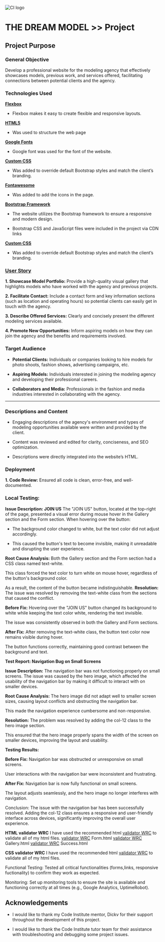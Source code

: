 ![CI logo](https://codeinstitute.s3.amazonaws.com/fullstack/ci_logo_small.png)

 
# THE DREAM MODEL >> Project

## Project Purpose

### General Objective
Develop a professional website for the modeling agency that effectively showcases models, previous work, and services offered, facilitating connections between potential clients and the agency.

### Technologies Used

[**Flexbox**](Flexbox)
- Flexbox makes it easy to create flexible and responsive layouts.

[**HTML5**](https://www.w3schools.com/html/html_intro.asp)
- Was used to structure the web page  

[**Google Fonts**](https://fonts.google.com/)
- Google font was used for the font of the website.

[**Custom CSS**](https://www.w3schools.com/css/)
- Was added to override default Bootstrap styles and match the client’s branding.

[**Fontawesome**](https://fontawesome.com/kits)
- Was added to add the icons in the page.

[**Bootstrap Framework**](https://getbootstrap.com/)

- The website utilizes the Bootstrap framework to ensure a responsive and modern design.

- Bootstrap CSS and JavaScript files were included in the project via CDN links

[**Custom CSS**](https://www.w3schools.com/css/)

- Was added to override default Bootstrap styles and match the client’s branding.


### [User Story](https://github.com/users/Luis-Jones-Coder/projects/4)
**1. Showcase Model Portfolio:** Provide a high-quality visual gallery that highlights models who have worked with the agency and previous projects.

**2. Facilitate Contact:** Include a contact form and key information sections (such as location and operating hours) so potential clients can easily get in touch with the agency.

**3. Describe Offered Services:** Clearly and concisely present the different modeling services available.

**4. Promote New Opportunities:** Inform aspiring models on how they can join the agency and the benefits and requirements involved.

### Target Audience

- **Potential Clients:** Individuals or companies looking to hire models for photo shoots, fashion shows, advertising campaigns, etc.

- **Aspiring Models:** Individuals interested in joining the modeling agency and developing their professional careers.

- **Collaborators and Media:** Professionals in the fashion and media industries interested in collaborating with the agency.
---
### Descriptions and Content
- Engaging descriptions of the agency's environment and types of modeling opportunities available were written and provided by the client.

- Content was reviewed and edited for clarity, conciseness, and SEO optimization.
- Descriptions were directly integrated into the website’s HTML.


### Deployment
**1. Code Review:** Ensured all code is clean, error-free, and well-documented.
### Local Testing:
**Issue Description: JOIN US** 
The "JOIN US" button, located at the top-right of the page, presented a visual error during mouse hover in the Gallery section and the Form section. When hovering over the button:

- The background color changed to white, but the text color did not adjust accordingly.

- This caused the button's text to become invisible, making it unreadable and disrupting the user experience.

**Root Cause Analysis:**
Both the Gallery section and the Form section had a CSS class named text-white.

This class forced the text color to turn white on mouse hover, regardless of the button's background color.

As a result, the content of the button became indistinguishable.
**Resolution:**
The issue was resolved by removing the text-white class from the sections that caused the conflict.

**Before Fix:**
Hovering over the "JOIN US" button changed its background to white while keeping the text color white, rendering the text invisible.

The issue was consistently observed in both the Gallery and Form sections.

**After Fix:**
After removing the text-white class, the button text color now remains visible during hover.

The button functions correctly, maintaining good contrast between the background and text.

**Test Report: Navigation Bug on Small Screens**

**Issue Description:**
The navigation bar was not functioning properly on small screens. The issue was caused by the hero image, which affected the usability of the navigation bar by making it difficult to interact with on smaller devices.

**Root Cause Analysis:**
The hero image did not adapt well to smaller screen sizes, causing layout conflicts and obstructing the navigation bar.

This made the navigation experience cumbersome and non-responsive.

**Resolution:**
The problem was resolved by adding the col-12 class to the hero image section.

This ensured that the hero image properly spans the width of the screen on smaller devices, improving the layout and usability.

**Testing Results:**

**Before Fix:**
Navigation bar was obstructed or unresponsive on small screens.

User interactions with the navigation bar were inconsistent and frustrating.

**After Fix:**
Navigation bar is now fully functional on small screens.

The layout adjusts seamlessly, and the hero image no longer interferes with navigation.

Conclusion:
The issue with the navigation bar has been successfully resolved. Adding the col-12 class ensures a responsive and user-friendly interface across devices, significantly improving the overall user experience.

**HTML validator WRC**
I have used the recommended html [validator WRC](assets\images\index-solution.png) to validate all of my html files.
[validator WRC](assets\images\formSucces.png) Form.html
[validator WRC](assets\images\galleriSuccess.png) Gallery.html
[validator WRC](assets\images\Success-corrected.png) Success.html


**CSS validator WRC**
I have used the recommended html [validator WRC](https://validator.w3.org/#validate_by_input) to validate all of my html files.



Functional Testing: Tested all critical functionalities (forms,links, responsive fuctionality) to confirm they work as expected.

Monitoring: Set up monitoring tools to ensure the site is available and functioning correctly at all times (e.g., Google Analytics, UptimeRobot).


## Acknowledgements

- I would like to thank my Code Institute mentor, Dickv for their support throughout the development of this project.

- I would like to thank the Code Institute tutor team for their assistance with troubleshooting and debugging some project issues.
